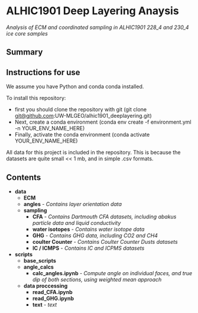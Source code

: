# ALHIC1901 Deep Layering Anaysis
*Analysis of ECM and coordinated sampling in ALHIC1901 228_4 and 230_4 ice core samples*

## Summary

## Instructions for use

We assume you have Python and conda conda installed.

To install this repository:
- first you should clone the repository with git (git clone git@github.com:UW-MLGEO/alhic1901_deeplayering.git)
- Next, create a conda environment (conda env create -f environment.yml -n YOUR_ENV_NAME_HERE)
- Finally, activate the conda environment (conda activate YOUR_ENV_NAME_HERE)

All data for this project is included in the repository. This is because the datasets are quite small << 1 mb, and in simple .csv formats.

## Contents

- **data**
  - **ECM**
  - **angles** - *Contains layer orientation data*
  - **sampling**
      - **CFA** - *Contains Dartmouth CFA datasets, including abakus particle data and liquid conductivity*
      - **water isotopes** - *Contains water isotope data*
      - **GHG** - *Contains GHG data, including CO2 and CH4*
      - **coulter Counter** - *Contains Coulter Counter Dusts datasets*
      - **IC / ICMPS** - *Contains IC and ICPMS datasets*
- **scripts**
  - **base_scripts**
  - **angle_calcs**
      - **calc_angles.ipynb** - *Compute angle on individual faces, and true dip of both sections, using weighted mean approach*
  - **data proccessing**
      - **read_CFA.ipynb** 
      - **read_GHG.ipynb**
      - **text** - *text*
